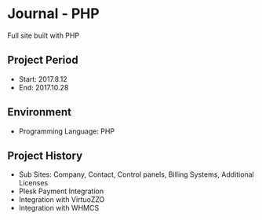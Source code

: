 Journal - PHP
===================================

Full site built with PHP

Project Period
----------------------
- Start: 2017.8.12
- End: 2017.10.28

## Environment
- Programming Language: PHP

## Project History
- Sub Sites: Company, Contact, Control panels, Billing Systems, Additional Licenses
- Plesk Payment Integration
- Integration with VirtuoZZO
- Integration with WHMCS

